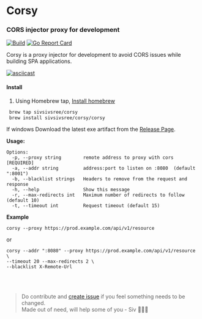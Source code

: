 
# Corsy 
### CORS injector proxy for development
[![Build](https://github.com/sivsivsree/corsy/actions/workflows/unit-test.yaml/badge.svg)](https://github.com/sivsivsree/corsy/actions/workflows/unit-test.yaml) [![Go Report Card](https://goreportcard.com/badge/github.com/sivsivsree/corsy)](https://goreportcard.com/report/github.com/sivsivsree/corsy)

Corsy is a proxy injector for development to avoid CORS issues while building SPA applications.

[![asciicast](https://asciinema.org/a/425776.svg)](https://asciinema.org/a/425776)

<h4>Install</h4>

1.  Using Homebrew tap, [Install homebrew](https://brew.sh/)
```sh
 brew tap sivsivsree/corsy 
 brew install sivsivsree/corsy/corsy
```

If windows Download the latest exe artifact from the [Release Page](https://github.com/sivsivsree/corsy/releases).



<b>Usage: </b>

```
Options:
  -p, --proxy string        remote address to proxy with cors [REQUIRED]
  -a, --addr string         address:port to listen on :8080  (default ":8001")
  -b, --blacklist strings   Headers to remove from the request and response
  -h, --help                Show this message
  -r, --max-redirects int   Maximum number of redirects to follow (default 10)
  -t, --timeout int         Request timeout (default 15)
```

<b>Example</b>
 <br>

```
corsy --proxy https://prod.example.com/api/v1/resource

```
or 
```
corsy --addr ":8080" --proxy https://prod.example.com/api/v1/resource  \
--timeout 20 --max-redirects 2 \
--blacklist X-Remote-Url 

```
<br>
<br>

> Do contribute and <a href="https://github.com/sivsivsree/corsy/issues/new?assignees=&labels=&template=feature_request.md&title=">create issue</a> if you feel something needs to be changed. <br>
> <h7>Made out of need, will help some of you - Siv 🧑🏻‍💻 </h7>
